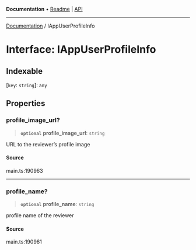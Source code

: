 **Documentation** • [Readme](../README.md) \| [API](../globals.md)

***

[Documentation](../README.md) / IAppUserProfileInfo

# Interface: IAppUserProfileInfo

## Indexable

 \[`key`: `string`\]: `any`

## Properties

### profile\_image\_url?

> **`optional`** **profile\_image\_url**: `string`

URL to the reviewer’s profile image

#### Source

main.ts:190963

***

### profile\_name?

> **`optional`** **profile\_name**: `string`

profile name of the reviewer

#### Source

main.ts:190961
